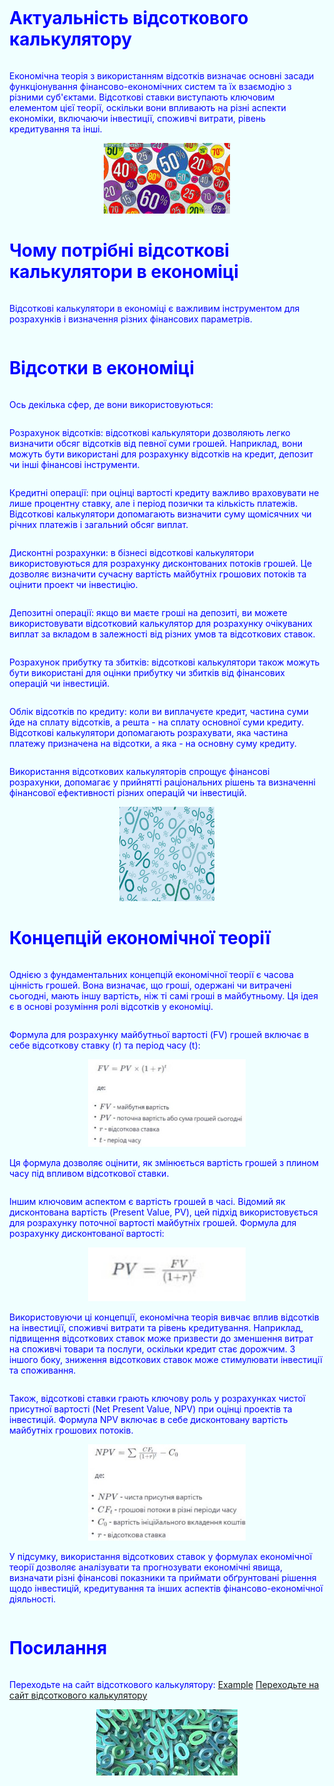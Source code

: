 <!DOCTYPE html>
<html lang="ua">
<head>
<meta charset="UTF-8">
<title>Відсоткові калькулятор</title>
<style type="text/css">
html{
background: #F0FFFF;
min-height: 100%;
font-family: Helvetica;
display: flex;
flex-direction: column;
}
body{
margin: 0;
padding: 0 15px;
color: #0000FF;
background: #F0FFFF;
display: flex;
flex-direction: column;
flex: auto;
}
</style>
</head>
<body>
<h1>Актуальність відсоткового калькулятору</h1>
<p>Економічна теорія з використанням відсотків визначає основні засади функціонування фінансово-економічних систем та їх взаємодію з різними суб'єктами. Відсоткові ставки виступають ключовим елементом цієї теорії, оскільки вони впливають на різні аспекти економіки, включаючи інвестиції, споживчі витрати, рівень кредитування та інші.</p>
   <center><img src="відсотки.jfif" width="40%"/></center>
<h1>Чому потрібні відсоткові калькулятори в економіці</h1>
<p>Відсоткові калькулятори в економіці є важливим інструментом для розрахунків і визначення різних фінансових параметрів.</p>
<h1>Відсотки в економіці</h1>
<p>Ось декілька сфер, де вони використовуються:</p>
<p>Розрахунок відсотків: відсоткові калькулятори дозволяють легко визначити обсяг відсотків від певної суми грошей. Наприклад, вони можуть бути використані для розрахунку відсотків на кредит, депозит чи інші фінансові інструменти.</p>
<p>Кредитні операції: при оцінці вартості кредиту важливо враховувати не лише процентну ставку, але і період позички та кількість платежів. Відсоткові калькулятори допомагають визначити суму щомісячних чи річних платежів і загальний обсяг виплат.</p>
<p>Дисконтні розрахунки: в бізнесі відсоткові калькулятори використовуються для розрахунку дисконтованих потоків грошей. Це дозволяє визначити сучасну вартість майбутніх грошових потоків та оцінити проект чи інвестицію.</p>
<p>Депозитні операції: якщо ви маєте гроші на депозиті, ви можете використовувати відсотковий калькулятор для розрахунку очікуваних виплат за вкладом в залежності від різних умов та відсоткових ставок.</p>
  <p>Розрахунок прибутку та збитків: відсоткові калькулятори також можуть бути використані для оцінки прибутку чи збитків від фінансових операцій чи інвестицій.</p>
  <p>Облік відсотків по кредиту: коли ви виплачуєте кредит, частина суми йде на сплату відсотків, а решта - на сплату основної суми кредиту. Відсоткові калькулятори допомагають розрахувати, яка частина платежу призначена на відсотки, а яка - на основну суму кредиту.</p>
  <p>Використання відсоткових калькуляторів спрощує фінансові розрахунки, допомагає у прийнятті раціональних рішень та визначенні фінансової ефективності різних операцій чи інвестицій.</p>
    <center><img src="depositphotos_161049736-stock-illustration-percent-seamless-business-background-pattern.jpg" width="30%"/></center>
<h1>Концепцій економічної теорії</h1>
<p>Однією з фундаментальних концепцій економічної теорії є часова цінність грошей. Вона визначає, що гроші, одержані чи витрачені сьогодні, мають іншу вартість, ніж ті самі гроші в майбутньому. Ця ідея є в основі розуміння ролі відсотків у економіці.</p>
<p>Формула для розрахунку майбутньої вартості (FV) грошей включає в себе відсоткову ставку (r) та період часу (t):</p>
  <center><img src="photo_2023-12-20_20-55-28.jpg" width="50%"/></center>
  <p>Ця формула дозволяє оцінити, як змінюється вартість грошей з плином часу під впливом відсоткової ставки.</p>
  <p>Іншим ключовим аспектом є вартість грошей в часі. Відомий як дисконтована вартість (Present Value, PV), цей підхід використовується для розрахунку поточної вартості майбутніх грошей. Формула для розрахунку дисконтованої вартості:</p>
 <center><img src="photo_2023-12-20_20-55-32.jpg" width="50%"/></center>
  <p>Використовуючи ці концепції, економічна теорія вивчає вплив відсотків на інвестиції, споживчі витрати та рівень кредитування. Наприклад, підвищення відсоткових ставок може призвести до зменшення витрат на споживчі товари та послуги, оскільки кредит стає дорожчим. З іншого боку, зниження відсоткових ставок може стимулювати інвестиції та споживання.</p>
  <p>Також, відсоткові ставки грають ключову роль у розрахунках чистої присутної вартості (Net Present Value, NPV) при оцінці проектів та інвестицій. Формула NPV включає в себе дисконтовану вартість майбутніх грошових потоків.</p>
<center><img src="photo_2023-12-20_20-55-36.jpg" width="50%"/></center>
  <p>У підсумку, використання відсоткових ставок у формулах економічної теорії дозволяє аналізувати та прогнозувати економічні явища, визначати різні фінансові показники та приймати обґрунтовані рішення щодо інвестицій, кредитування та інших аспектів фінансово-економічної діяльності.</p>
  <h1>Посилання</h1>
<p>Переходьте на сайт відсоткового калькулятору:
    <a href=http://www.example.com>Example</a> 
   <a href=https://sofiayehorova.github.io/Percentage_Calculator/>Переходьте на сайт відсоткового калькулятору</a>
<center><img src="images.jfif" width="45%"/></center></p>
</body>
</html>
